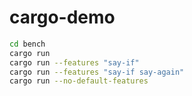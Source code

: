 # cargo-demo

```sh
cd bench
cargo run
cargo run --features "say-if"
cargo run --features "say-if say-again"
cargo run --no-default-features
```
